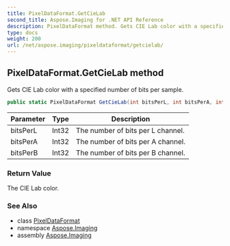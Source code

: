 ```yaml
---
title: PixelDataFormat.GetCieLab
second_title: Aspose.Imaging for .NET API Reference
description: PixelDataFormat method. Gets CIE Lab color with a specified number of bits per sample
type: docs
weight: 200
url: /net/aspose.imaging/pixeldataformat/getcielab/
---
```

## PixelDataFormat.GetCieLab method

Gets CIE Lab color with a specified number of bits per sample.

```csharp
public static PixelDataFormat GetCieLab(int bitsPerL, int bitsPerA, int bitsPerB)
```

| Parameter | Type | Description |
| --- | --- | --- |
| bitsPerL | Int32 | The number of bits per L channel. |
| bitsPerA | Int32 | The number of bits per A channel. |
| bitsPerB | Int32 | The number of bits per B channel. |

### Return Value

The CIE Lab color.

### See Also

* class [PixelDataFormat](../)
* namespace [Aspose.Imaging](../../pixeldataformat/)
* assembly [Aspose.Imaging](../../../)


